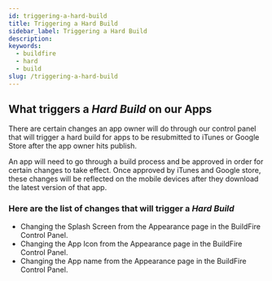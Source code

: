 ```yaml
---
id: triggering-a-hard-build
title: Triggering a Hard Build
sidebar_label: Triggering a Hard Build
description:
keywords:
  - buildfire
  - hard
  - build
slug: /triggering-a-hard-build
---
```


## What triggers a _Hard Build_ on our Apps

There are certain changes an app owner will do through our control panel that will trigger a hard build for apps to be resubmitted to iTunes or Google Store after the app owner hits publish. 

An app will need to go through a build process and be approved in order for certain changes to take effect. Once approved by iTunes and Google store, these changes will be reflected on the mobile devices after they download the latest version of that app.


### Here are the list of changes that will trigger a _Hard Build_

* Changing the Splash Screen from the Appearance page in the BuildFire Control Panel.
* Changing the App Icon from the Appearance page in the BuildFire Control Panel.
* Changing the App name from the Appearance page in the BuildFire Control Panel.